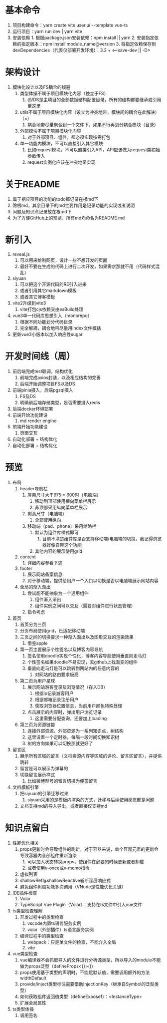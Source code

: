 # 基本命令
  1. 项目构建命令：yarn create vite user.ui --template vue-ts
  2. 运行项目：yarn run dev | yarn vite
  3. 安装依赖
    1. 根据package.json安装依赖：npm install || yarn
    2. 安装指定依赖的指定版本：npm install module_name@version
    3. 将指定依赖保存到devDependencies（代表仅部署开发环境）：3.2 + \<--save-dev || -D>

# 架构设计
  1. 模块化设计以及FS耦合的规避
     1. 类型体操不属于项目模块化内容（独立于FS）
        1. @/DS是主项目的全部数据结构配置目录，所有的结构都要继承或引用至这里
     2. utils不属于项目模块化内容（设立为冲突地带，模块间的耦合在此解决）（×）
        1. 耦合地带尽量聚合到一个文件下，如果不行再划分耦合模块（目录）
     3. 外部模块不属于项目模块化内容
        1. 对于外部项目、组件，都必须实现按需打包
     4. 单一功能内模块，不可以直接引入其它模块
        1. 比如request模块，不可以直接引入API，API应该做为request类初始参数传入
        2. request实例化应该在冲突地带实现

# 关于README
  1. 属于相应项目的功能的todo都记录在根md下
  2. 除根md，其余目录下的md主要作用是记录功能的实现或者说明
  3. 问题及知识点记录放在根md下
  4. 为了方便GitHub上的预览，所有md均命名为README.md

# 新引入
  1. reveal.js
     1. 可以用来绘制网页，设计一些不想开发的页面
     2. 最好不要在生成的代码上进行二次开发，如果需求那就不用（代码样式混乱）
  2. siyuan
     1. 可以把这个开源代码的RE引入进来
     2. 或者引用其它markdown模板
     3. 或者其它博客模板
  3. vite2升级到vite3
     1. vite打包cjs依赖交由esBuild处理
  4. vue3单一代码库思想引入（monorepo）
     1. 根据不同功能划分代码目录
     2. 完全解耦，耦合地带尽量用index文件概括
  5. 更新vue3小版本以加入响应性sugar

# 开发时间线（周）
  1. 前后端完成test联调，结构优化
     1. 前端完成axios封装，以及相应结构的完善
     2. 后端开始调整项目FS以及DS
  2. 前端pinia摄入，后端pgsql摄入
     1. FS及DS
     2. 明确前后端存储类型，是否需要摄入redis
  3. 后端docker环境部署
  4. 前端开始功能建设
     1. md render engine
  5. 前端开始功能建设
     1. 页面交互
  6. 自动化部署 + 结构优化
  7. 自动化部署 + 结构优化

# 预览
  1. 布局
     1. header导航栏
        1. 屏幕尺寸大于975 * 600时（电脑端）
           1. 移动到顶部使用横向菜单栏展示
           2. 非顶部采用纵向菜单栏展示
        2. 剩余尺寸（电脑端）
           1. 全部使用纵向
        3. 移动端（pad、phone）采用缩略栏
           1. 默认为组件库样式即可
              1. 目前不清楚组件库是否支持移动端/电脑端的切换，我记得浏览器好像自带这个功能
           2. 其他内容的展示使用grid
     2. content
        1. 详细内容参看下述
     3. footer
        1. 展示网站备案信息
        2. 对于移动端，提供给用户一个入口以切换是否以电脑端展示网站内容
     4. 全局的渐入渐出
        1. 尝试能不能抽象为一个通用组件
           1. 组件渐入渐出
           2. 组件实例之间可以交互（需要对组件进行状态管理）
        2. 指令考虑
  2. 首页
     1. 首页分为三页
     2. 分页布局使用grid，已适配移动端
     3. 三页之间的切换要求一种渐入渐出以及图形交互的渲染效果
        1. 借鉴apple
     4. 第一页主要展示个性签名以及博客内容导航
        1. 签名使用doodle实现个性化，博客内容导航使用垂直向走马灯
        2. 个性签名如果doodle不易实现，去github上找渐变的组件
        3. 垂直向走马灯是可以跳转到网站内的任意内容的
           1. 对网站的路由要求极高
     5. 第二页为用户星球
        1. 展示网站游客登录及浏览情况（存入DB）
           1. 根据ip记录游客用户
           2. 根据邮箱记录注册用户
           3. 获取浏览器位置信息，当前用户颜色特殊处理
        2. 点击展示的内容时，弹出用户浏览记录
           1. 这里需要分配查询，还要加上loading
     6. 第三页为资源链接
        1. 连接外部资源，外部资源为一系列知识点，树结构
        2. 这里设置一个定时器，每隔一段时间切换知识树
        3. 树的方向如果可以切换那就更好了
  3. 留言区
     1. 展示所有区域的留言（文档资源内容等区域的评论、留言区留言），并提供跳转
     2. 留言是可以展示为弹幕的
     3. 切换留言展示样式
        1. 比如微博型号的留言切换为便签留言
  4. 文档模板引擎
     1. 把siyuan的引擎迁移过来
        1. siyuan采用的是模板内渲染的方式，迁移与后续使用感觉都是问题
     2. 文档支持md的导入导出，或者直接仅支持md

# 知识点留白
  1. 性能优化相关
     1. props更新时会导致组件的刷新，对于容器来说，单个容器元素的更新会导致容器内全部组件重新渲染
        1. 可以加入状态转换props，使组件在必要的时候更新或者卸载
        2. 或者使用v-once或v-memo指令
     2. 虚拟列表
     3. shallowRef与shallowReactive斩断深层响应式
     4. 避免组件树超功能多次调用（VNode是性能优化关键）
  2. IDE插件检查
     1. Volar
     2. TypeScript Vue Plugin（Volar）：支持在ts文件中引入vue文件
  3. ts类型检查理解
     1. 开发过程中的类型检查
        1. vscode内置ts语言服务实例
        2. volar（外部插件）ts语言服务实例
     2. 编译过程中的类型检查
        1. webpack：只是单文件的检查，不能介入全局
        2. vite
  4. vue类型检查
     1. vue编译器不会抓取导入的文件进行分析源类型，所以导入的module不能做为props泛型（defineProps<{}>()）
     2. props使用基于类型的声明时，不能赋默认值，需要调用额外的方法widthDefault
     3. provide/inject类型标注需要借助InjectionKey（继承自Symbol的泛型类型）
     4. 如何获取组件返回值类型（defineExpose1）：<InstanceType<typeof Component>>
     5. 扩展全局属性
  5. ts类型体操
     1. 调用签名